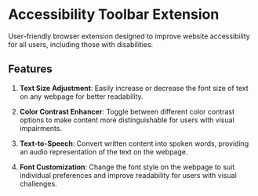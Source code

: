 # Accessibility Toolbar Extension
User-friendly browser extension designed to improve website accessibility for all users, including those with disabilities.
## Features

1.  **Text Size Adjustment**: Easily increase or decrease the font size of text on any webpage for better readability.
    
2.  **Color Contrast Enhancer**: Toggle between different color contrast options to make content more distinguishable for users with visual impairments.
    
3.  **Text-to-Speech**: Convert written content into spoken words, providing an audio representation of the text on the webpage.
    
4.  **Font Customization**: Change the font style on the webpage to suit individual preferences and improve readability for users with visual challenges.
